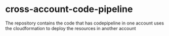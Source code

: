 # cross-account-code-pipeline
The repository contains the code that has codepipeline in one account uses the cloudformation to deploy the resources in another account
